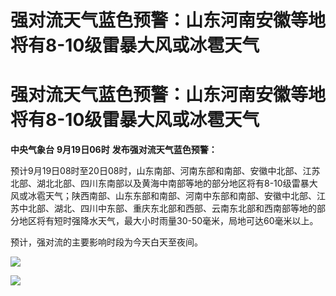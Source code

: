 # 强对流天气蓝色预警：山东河南安徽等地将有8-10级雷暴大风或冰雹天气

# 强对流天气蓝色预警：山东河南安徽等地将有8-10级雷暴大风或冰雹天气

**中央气象台** **9月19日06时** **发布强对流天气蓝色预警：**

预计9月19日08时至20日08时，山东南部、河南东部和南部、安徽中北部、江苏北部、湖北北部、四川东南部以及黄海中南部等地的部分地区将有8-10级雷暴大风或冰雹天气；陕西南部、山东东部和南部、河南中东部和南部、安徽中北部、江苏中北部、湖北、四川中东部、重庆东北部和西部、云南东北部和西南部等地的部分地区将有短时强降水天气，最大小时雨量30-50毫米，局地可达60毫米以上。

预计，强对流的主要影响时段为今天白天至夜间。

![](https://inews.gtimg.com/om_bt/OnIl9lBt7EgwJNJjAiMlV84zi6FqGaQ2bMu7-6LT-X8YUAA/1000)

![](https://inews.gtimg.com/om_bt/OC3Clp9oPntNFz2skg0ve_A1XKtxscWOBVzBysfoV59gsAA/1000)

